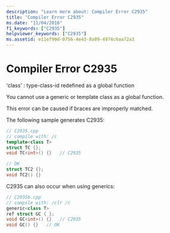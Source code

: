 ```yaml
---
description: "Learn more about: Compiler Error C2935"
title: "Compiler Error C2935"
ms.date: "11/04/2016"
f1_keywords: ["C2935"]
helpviewer_keywords: ["C2935"]
ms.assetid: e11ef90d-0756-4e43-8a09-4974c6aa72a3
---
```

# Compiler Error C2935

'class' : type-class-id redefined as a global function

You cannot use a generic or template class as a global function.

This error can be caused if braces are improperly matched.

The following sample generates C2935:

```cpp
// C2935.cpp
// compile with: /c
template<class T>
struct TC {};
void TC<int>() {}   // C2935

// OK
struct TC2 {};
void TC2() {}
```

C2935 can also occur when using generics:

```cpp
// C2935b.cpp
// compile with: /clr /c
generic<class T>
ref struct GC { };
void GC<int>() {}   // C2935
void GC() {}   // OK
```
